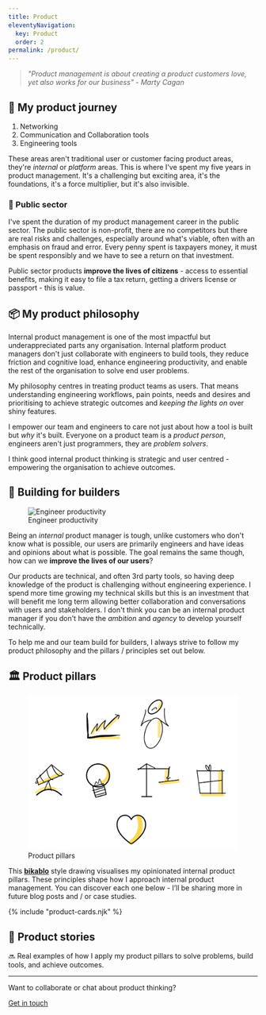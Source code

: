 ```yaml
---
title: Product
eleventyNavigation:
  key: Product
  order: 2
permalink: /product/
---
```

> *"Product management is about creating a product customers love, yet also works for our business" - Marty Cagan*

## :luggage: My product journey

1. Networking
2. Communication and Collaboration tools
3. Engineering tools

These areas aren't traditional user or customer facing product areas, they're *internal* or *platform* areas. This is where I've spent my five years in product management. It's a challenging but exciting area, it's the foundations, it's a force multiplier, but it's also invisible.

### :loudspeaker: Public sector

I've spent the duration of my product management career in the public sector. The public sector is non-profit, there are no competitors but there are real risks and challenges, especially around what's viable, often with an emphasis on fraud and error. Every penny spent is taxpayers money, it must be spent responsibly and we have to see a return on that investment.

Public sector products **improve the lives of citizens** - access to essential benefits, making it easy to file a tax return, getting a drivers license or passport - this is value.

## :package: My product philosophy

Internal product management is one of the most impactful but underappreciated parts any organisation. Internal platform product managers don't just collaborate with engineers to build tools, they reduce friction and cognitive load, enhance engineering productivity, and enable the rest of the organisation to solve end user problems.

My philosophy centres in treating product teams as users. That means understanding engineering workflows, pain points, needs and desires and prioritising to achieve strategic outcomes and *keeping the lights on* over shiny features.

I empower our team and engineers to care not just about how a tool is built but *why* it's built. Everyone on a product team is a *product person*, engineers aren't just programmers, they are *problem solvers*.

I think good internal product thinking is strategic and user centred - empowering the organisation to achieve outcomes.

## :construction_worker: Building for builders

<figure>
    <img src="/assets/images/undraw/undraw_dev-productivity_5wps-2.svg" alt="Engineer productivity" eleventy:widths="600">
    <figcaption>Engineer productivity</figcaption>
</figure>

Being an *internal* product manager is tough, unlike customers who don't know what is possible, our users are primarily engineers and have ideas and opinions about what is possible. The goal remains the same though, how can we **improve the lives of our users**?

Our products are technical, and often 3rd party tools, so having deep knowledge of the product is challenging without engineering experience. I spend more time growing my technical skills but this is an investment that will benefit me long term allowing better collaboration and conversations with users and stakeholders. I don't think you can be an internal product manager if you don't have the *ambition* and *agency* to develop yourself technically.

To help me and our team build for builders, I always strive to follow my product philosophy and the pillars / principles set out below.

## :classical_building: Product pillars

<figure>
    <img src="/assets/images/productdoodles.webp" alt="Product management art" eleventy:widths="800">
    <figcaption>Product pillars</figcaption>
</figure>

This [**bikablo**](https://bikablo.com/en/home-page/) style drawing visualises my opinionated internal product pillars. These principles shape how I approach internal product management. You can discover each one below - I’ll be sharing more in future blog posts and / or case studies.

{% include "product-cards.njk" %}

## :book: Product stories

:soon: Real examples of how I apply my product pillars to solve problems, build tools, and achieve outcomes.

---

<article class="cta">
  <p>Want to collaborate or chat about product thinking?</p>
  <a href="/contact" role="button">Get in touch</a>
</article>
